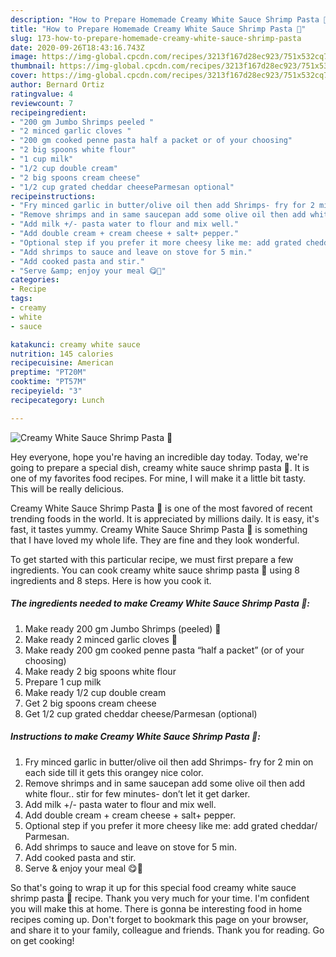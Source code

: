 ```yaml
---
description: "How to Prepare Homemade Creamy White Sauce Shrimp Pasta 🍤"
title: "How to Prepare Homemade Creamy White Sauce Shrimp Pasta 🍤"
slug: 173-how-to-prepare-homemade-creamy-white-sauce-shrimp-pasta
date: 2020-09-26T18:43:16.743Z
image: https://img-global.cpcdn.com/recipes/3213f167d28ec923/751x532cq70/creamy-white-sauce-shrimp-pasta-🍤-recipe-main-photo.jpg
thumbnail: https://img-global.cpcdn.com/recipes/3213f167d28ec923/751x532cq70/creamy-white-sauce-shrimp-pasta-🍤-recipe-main-photo.jpg
cover: https://img-global.cpcdn.com/recipes/3213f167d28ec923/751x532cq70/creamy-white-sauce-shrimp-pasta-🍤-recipe-main-photo.jpg
author: Bernard Ortiz
ratingvalue: 4
reviewcount: 7
recipeingredient:
- "200 gm Jumbo Shrimps peeled "
- "2 minced garlic cloves "
- "200 gm cooked penne pasta half a packet or of your choosing"
- "2 big spoons white flour"
- "1 cup milk"
- "1/2 cup double cream"
- "2 big spoons cream cheese"
- "1/2 cup grated cheddar cheeseParmesan optional"
recipeinstructions:
- "Fry minced garlic in butter/olive oil then add Shrimps- fry for 2 min on each side till it gets this orangey nice color."
- "Remove shrimps and in same saucepan add some olive oil then add white flour.. stir for few minutes- don’t let it get darker."
- "Add milk +/- pasta water to flour and mix well."
- "Add double cream + cream cheese + salt+ pepper."
- "Optional step if you prefer it more cheesy like me: add grated cheddar/ Parmesan."
- "Add shrimps to sauce and leave on stove for 5 min."
- "Add cooked pasta and stir."
- "Serve &amp; enjoy your meal 😋🍝"
categories:
- Recipe
tags:
- creamy
- white
- sauce

katakunci: creamy white sauce 
nutrition: 145 calories
recipecuisine: American
preptime: "PT20M"
cooktime: "PT57M"
recipeyield: "3"
recipecategory: Lunch

---
```



![Creamy White Sauce Shrimp Pasta 🍤](https://img-global.cpcdn.com/recipes/3213f167d28ec923/751x532cq70/creamy-white-sauce-shrimp-pasta-🍤-recipe-main-photo.jpg)

Hey everyone, hope you're having an incredible day today. Today, we're going to prepare a special dish, creamy white sauce shrimp pasta 🍤. It is one of my favorites food recipes. For mine, I will make it a little bit tasty. This will be really delicious.

Creamy White Sauce Shrimp Pasta 🍤 is one of the most favored of recent trending foods in the world. It is appreciated by millions daily. It is easy, it's fast, it tastes yummy. Creamy White Sauce Shrimp Pasta 🍤 is something that I have loved my whole life. They are fine and they look wonderful.




To get started with this particular recipe, we must first prepare a few ingredients. You can cook creamy white sauce shrimp pasta 🍤 using 8 ingredients and 8 steps. Here is how you cook it.

<!--inarticleads1-->

##### The ingredients needed to make Creamy White Sauce Shrimp Pasta 🍤:

1. Make ready 200 gm Jumbo Shrimps (peeled) 🦐
1. Make ready 2 minced garlic cloves 🧄
1. Make ready 200 gm cooked penne pasta “half a packet” (or of your choosing)
1. Make ready 2 big spoons white flour
1. Prepare 1 cup milk
1. Make ready 1/2 cup double cream
1. Get 2 big spoons cream cheese
1. Get 1/2 cup grated cheddar cheese/Parmesan (optional)




<!--inarticleads2-->

##### Instructions to make Creamy White Sauce Shrimp Pasta 🍤:

1. Fry minced garlic in butter/olive oil then add Shrimps- fry for 2 min on each side till it gets this orangey nice color.
1. Remove shrimps and in same saucepan add some olive oil then add white flour.. stir for few minutes- don’t let it get darker.
1. Add milk +/- pasta water to flour and mix well.
1. Add double cream + cream cheese + salt+ pepper.
1. Optional step if you prefer it more cheesy like me: add grated cheddar/ Parmesan.
1. Add shrimps to sauce and leave on stove for 5 min.
1. Add cooked pasta and stir.
1. Serve &amp; enjoy your meal 😋🍝




So that's going to wrap it up for this special food creamy white sauce shrimp pasta 🍤 recipe. Thank you very much for your time. I'm confident you will make this at home. There is gonna be interesting food in home recipes coming up. Don't forget to bookmark this page on your browser, and share it to your family, colleague and friends. Thank you for reading. Go on get cooking!
